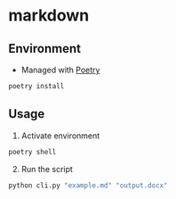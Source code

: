 # markdown

## Environment

- Managed with [Poetry](https://python-poetry.org/)

```bash
poetry install
```

## Usage

1. Activate environment

```bash
poetry shell
```

2. Run the script

```bash
python cli.py "example.md" "output.docx"
```